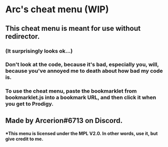 # Arc's cheat menu (WIP)
## This cheat menu is meant for use without redirector.
### (It surprisingly looks ok...)
### Don't look at the code, because it's bad, especially you, will, because you've annoyed me to death about how bad my code is.
### To use the cheat menu, paste the bookmarklet from bookmarklet.js into a bookmark URL, and then click it when you get to Prodigy.
## Made by Arcerion#6713 on Discord.
#### *This menu is licensed under the MPL V2.0. In other words, use it, but give credit to me.

